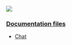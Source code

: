 ![](http://cl.ly/0x3N0k3b2s35/letgo-corekit-logo.png)

### [Documentation files](Documentation/)
- [Chat](Documentation/ChatKit.md)